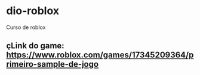 # dio-roblox
Curso de roblox
## çLink do game: https://www.roblox.com/games/17345209364/primeiro-sample-de-jogo
